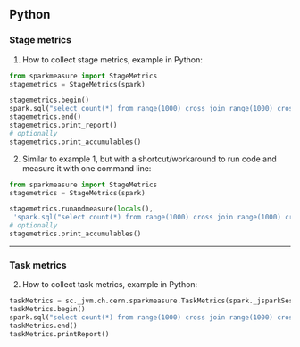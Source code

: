 ## Python

### Stage metrics
1. How to collect stage metrics, example in Python:
```python
from sparkmeasure import StageMetrics
stagemetrics = StageMetrics(spark)

stagemetrics.begin()
spark.sql("select count(*) from range(1000) cross join range(1000) cross join range(1000)").show()
stagemetrics.end()
stagemetrics.print_report()
# optionally 
stagemetrics.print_accumulables()
```

2. Similar to example 1, but with a shortcut/workaround to run code and measure it with one command line:
 ```python
from sparkmeasure import StageMetrics
stagemetrics = StageMetrics(spark)

stagemetrics.runandmeasure(locals(),
  'spark.sql("select count(*) from range(1000) cross join range(1000) cross join range(1000)").show()')
# optionally 
stagemetrics.print_accumulables()
 ```

---
### Task metrics
2. How to collect task metrics, example in Python: 
```python
taskMetrics = sc._jvm.ch.cern.sparkmeasure.TaskMetrics(spark._jsparkSession, False)
taskMetrics.begin()
spark.sql("select count(*) from range(1000) cross join range(1000) cross join range(1000)").show()
taskMetrics.end()
taskMetrics.printReport()
